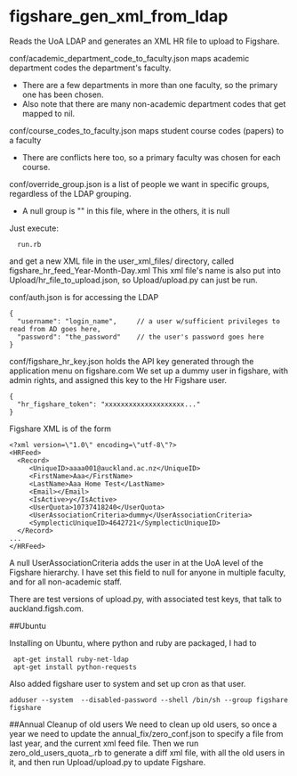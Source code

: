 # figshare_gen_xml_from_ldap
Reads the UoA LDAP and generates an XML HR file to upload to Figshare.

conf/academic_department_code_to_faculty.json maps academic department codes the department's faculty.

* There are a few departments in more than one faculty, so the primary one has been chosen.
* Also note that there are many non-academic department codes that get mapped to nil.
    
conf/course_codes_to_faculty.json maps student course codes (papers) to a faculty

* There are conflicts here too, so a primary faculty was chosen for each course.

conf/override_group.json is a list of people we want in specific groups, regardless of the LDAP grouping.
 
* A null group is "" in this file, where in the others, it is null

Just execute:
```
  run.rb
```
and get a new XML file in the user_xml_files/ directory, called figshare_hr_feed_Year-Month-Day.xml
This xml file's name is also put into Upload/hr_file_to_upload.json, so Upload/upload.py can just be run.

conf/auth.json is for accessing the LDAP
```
{
  "username": "login_name",     // a user w/sufficient privileges to read from AD goes here,
  "password": "the_password"    // the user's password goes here 
}
```
conf/figshare_hr_key.json holds the API key generated through the application menu on figshare.com
We set up a dummy user in figshare, with admin rights, and assigned this key to the Hr Figshare user.
```
{
  "hr_figshare_token": "xxxxxxxxxxxxxxxxxxxx..."
}
```


Figshare XML is of the form
```
<?xml version=\"1.0\" encoding=\"utf-8\"?>
<HRFeed>
  <Record>
     <UniqueID>aaaa001@auckland.ac.nz</UniqueID>
     <FirstName>Aaa</FirstName>
     <LastName>Aaa Home Test</LastName>
     <Email></Email>
     <IsActive>y</IsActive>
     <UserQuota>10737418240</UserQuota>
     <UserAssociationCriteria>dummy</UserAssociationCriteria>
     <SymplecticUniqueID>4642721</SymplecticUniqueID>
  </Record>
...
</HRFeed>
```

A null UserAssociationCriteria adds the user in at the UoA level of the Figshare hierarchy. I have set this field to null for anyone in multiple faculty, and for all non-academic staff.

There are test versions of upload.py, with associated test keys, that talk to auckland.figsh.com.

##Ubuntu

Installing on Ubuntu, where python and ruby are packaged, I had to 
```
 apt-get install ruby-net-ldap
 apt-get install python-requests
```
Also added figshare user to system and set up cron as that user.
```
adduser --system  --disabled-password --shell /bin/sh --group figshare figshare
```

##Annual Cleanup of old users
We need to clean up old users, so once a year we need to update the annual_fix/zero_conf.json to specify a file from last year, and the current xml feed file. Then we run zero_old_users_quota_.rb to generate a diff xml file, with all the old users in it, and then run Upload/upload.py to update Figshare.

 




